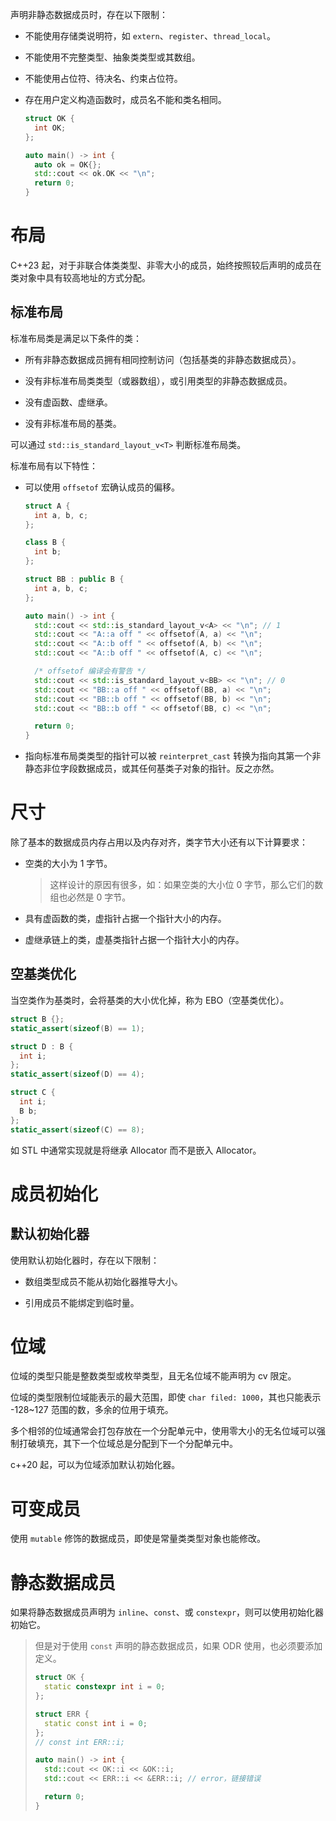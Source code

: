声明非静态数据成员时，存在以下限制：

- 不能使用存储类说明符，如 `extern`、`register`、`thread_local`。

- 不能使用不完整类型、抽象类类型或其数组。

- 不能使用占位符、待决名、约束占位符。

- 存在用户定义构造函数时，成员名不能和类名相同。

  ```cpp
  struct OK {
    int OK;
  };

  auto main() -> int {
    auto ok = OK{};
    std::cout << ok.OK << "\n";
    return 0;
  }
  ```

# 布局

C++23 起，对于非联合体类类型、非零大小的成员，始终按照较后声明的成员在类对象中具有较高地址的方式分配。

## 标准布局

标准布局类是满足以下条件的类：

- 所有非静态数据成员拥有相同控制访问（包括基类的非静态数据成员）。

- 没有非标准布局类类型（或器数组），或引用类型的非静态数据成员。

- 没有虚函数、虚继承。

- 没有非标准布局的基类。

可以通过 `std::is_standard_layout_v<T>` 判断标准布局类。

标准布局有以下特性：

- 可以使用 `offsetof` 宏确认成员的偏移。

  ```cpp
  struct A {
    int a, b, c;
  };

  class B {
    int b;
  };

  struct BB : public B {
    int a, b, c;
  };

  auto main() -> int {
    std::cout << std::is_standard_layout_v<A> << "\n"; // 1
    std::cout << "A::a off " << offsetof(A, a) << "\n";
    std::cout << "A::b off " << offsetof(A, b) << "\n";
    std::cout << "A::b off " << offsetof(A, c) << "\n";

    /* offsetof 编译会有警告 */
    std::cout << std::is_standard_layout_v<BB> << "\n"; // 0
    std::cout << "BB::a off " << offsetof(BB, a) << "\n";
    std::cout << "BB::b off " << offsetof(BB, b) << "\n";
    std::cout << "BB::b off " << offsetof(BB, c) << "\n";

    return 0;
  }
  ```

- 指向标准布局类类型的指针可以被 `reinterpret_cast` 转换为指向其第一个非静态非位字段数据成员，或其任何基类子对象的指针。反之亦然。

# 尺寸

除了基本的数据成员内存占用以及内存对齐，类字节大小还有以下计算要求：

- 空类的大小为 1 字节。

  > 这样设计的原因有很多，如：如果空类的大小位 0 字节，那么它们的数组也必然是 0 字节。

- 具有虚函数的类，虚指针占据一个指针大小的内存。

- 虚继承链上的类，虚基类指针占据一个指针大小的内存。

## 空基类优化

当空类作为基类时，会将基类的大小优化掉，称为 EBO（空基类优化）。

```cpp
struct B {};
static_assert(sizeof(B) == 1);

struct D : B {
  int i;
};
static_assert(sizeof(D) == 4);

struct C {
  int i;
  B b;
};
static_assert(sizeof(C) == 8);
```

如 STL 中通常实现就是将继承 Allocator 而不是嵌入 Allocator。

# 成员初始化

## 默认初始化器

使用默认初始化器时，存在以下限制：

- 数组类型成员不能从初始化器推导大小。

- 引用成员不能绑定到临时量。

# 位域

位域的类型只能是整数类型或枚举类型，且无名位域不能声明为 cv 限定。

位域的类型限制位域能表示的最大范围，即使 `char filed: 1000`，其也只能表示 -128~127 范围的数，多余的位用于填充。

多个相邻的位域通常会打包存放在一个分配单元中，使用零大小的无名位域可以强制打破填充，其下一个位域总是分配到下一个分配单元中。

c++20 起，可以为位域添加默认初始化器。

# 可变成员

使用 `mutable` 修饰的数据成员，即使是常量类类型对象也能修改。

# 静态数据成员

如果将静态数据成员声明为 `inline`、`const`、或 `constexpr`，则可以使用初始化器初始它。

> 但是对于使用 `const` 声明的静态数据成员，如果 ODR 使用，也必须要添加定义。
>
> ```cpp
> struct OK {
>   static constexpr int i = 0;
> };
>
> struct ERR {
>   static const int i = 0;
> };
> // const int ERR::i;
>
> auto main() -> int {
>   std::cout << OK::i << &OK::i;
>   std::cout << ERR::i << &ERR::i; // error，链接错误
>
>   return 0;
> }
> ```
